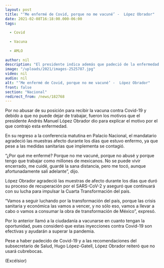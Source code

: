 ```yaml
---
layout: post
title: "‘Me enfermé de Covid, porque no me vacuné’ -  López Obrador"
date: 2021-02-08T16:18:00.000-06:00
tags:
  
  - Covid
  
  - Vacuna
  
  - AMLO
  
author: nil
description: "El presidente indica además que padeció de la enfermedad porque tiene que salir a trabajar; llama a los mexicanos a vacunarse contra SARS-CoV-2 en el momento que les toque"
image: "/uploads/2021/images-2525787.jpg"
video: nil
audio: nil
alt: "‘Me enfermé de Covid, porque no me vacuné’ -  López Obrador"
front: false
section: "Nacional"
redirect_from: /news/182768
---
```


Por no abusar de su posición para recibir la vacuna contra Covid-19 y debido a que no puede dejar de trabajar, fueron los motivos que el presidente Andrés Manuel López Obrador dio para explicar el motivo por el que contrajo esta enfermedad.

En su regreso a la conferencia matutina en Palacio Nacional, el mandatario agradeció las muestras afecto durante los días que estuvo enfermo, ya que pese a las medidas sanitarias que implementa se contagió.

“¿Por qué me enfermé? Porque no me vacuné, porque no abusé y porque tengo que trabajar como millones de mexicanos. No se puede vivir encerrado, me cuidé, guardé la sana distancia, pero me tocó, aunque afortunadamente salí adelante”, dijo.

López Obrador agradeció las muestras de afecto durante los días que duró su proceso de recuperación por el SARS-CoV-2 y aseguró que continuará con su lucha para impulsar la Cuarta Transformación del país.

“Vamos a seguir luchando por la transformación del país, porque las crisis sanitaria y económica las vamos a vencer, y no sólo eso, vamos a llevar a cabo o vamos a consumar la obra de transformación de México”, expresó.

Por lo anterior llamó a la ciudadanía a vacunarse en cuanto tengan la oportunidad, pues consideró que estas inyecciones contra Covid-19 son efectivas y ayudarán a superar la pandemia.

Pese a haber padecido de Covid-19 y a las recomendaciones del subsecretario de Salud, Hugo López-Gatell, López Obrador reiteró que no usará cubrebocas.

(Excélsior)
